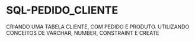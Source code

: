 # SQL-PEDIDO_CLIENTE
CRIANDO UMA TABELA CLIENTE, COM PEDIDO E PRODUTO. UTILIZANDO CONCEITOS DE VARCHAR, NUMBER, CONSTRAINT E CREATE
